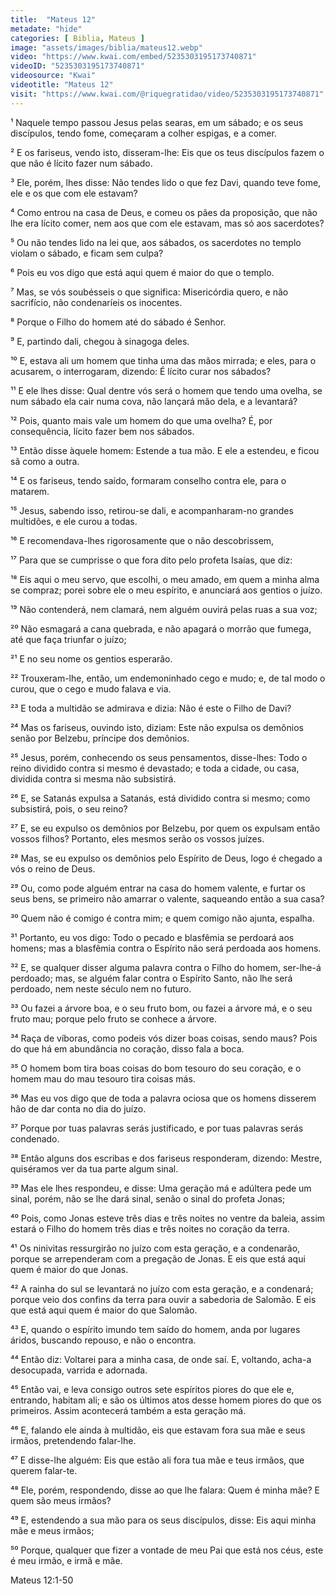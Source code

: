 ```yaml
---
title:  "Mateus 12"
metadate: "hide"
categories: [ Biblia, Mateus ]
image: "assets/images/biblia/mateus12.webp"
video: "https://www.kwai.com/embed/5235303195173740871"
videoID: "5235303195173740871"
videosource: "Kwai"
videotitle: "Mateus 12"
visit: "https://www.kwai.com/@riquegratidao/video/5235303195173740871"
---
```


¹ Naquele tempo passou Jesus pelas searas, em um sábado; e os seus discípulos, tendo fome, começaram a colher espigas, e a comer.

² E os fariseus, vendo isto, disseram-lhe: Eis que os teus discípulos fazem o que não é lícito fazer num sábado.

³ Ele, porém, lhes disse: Não tendes lido o que fez Davi, quando teve fome, ele e os que com ele estavam?

⁴ Como entrou na casa de Deus, e comeu os pães da proposição, que não lhe era lícito comer, nem aos que com ele estavam, mas só aos sacerdotes?

⁵ Ou não tendes lido na lei que, aos sábados, os sacerdotes no templo violam o sábado, e ficam sem culpa?

⁶ Pois eu vos digo que está aqui quem é maior do que o templo.

⁷ Mas, se vós soubésseis o que significa: Misericórdia quero, e não sacrifício, não condenaríeis os inocentes.

⁸ Porque o Filho do homem até do sábado é Senhor.

⁹ E, partindo dali, chegou à sinagoga deles.

¹⁰ E, estava ali um homem que tinha uma das mãos mirrada; e eles, para o acusarem, o interrogaram, dizendo: É lícito curar nos sábados?

¹¹ E ele lhes disse: Qual dentre vós será o homem que tendo uma ovelha, se num sábado ela cair numa cova, não lançará mão dela, e a levantará?

¹² Pois, quanto mais vale um homem do que uma ovelha? É, por consequência, lícito fazer bem nos sábados.

¹³ Então disse àquele homem: Estende a tua mão. E ele a estendeu, e ficou sã como a outra.

¹⁴ E os fariseus, tendo saído, formaram conselho contra ele, para o matarem.

¹⁵ Jesus, sabendo isso, retirou-se dali, e acompanharam-no grandes multidões, e ele curou a todas.

¹⁶ E recomendava-lhes rigorosamente que o não descobrissem,

¹⁷ Para que se cumprisse o que fora dito pelo profeta Isaías, que diz:

¹⁸ Eis aqui o meu servo, que escolhi, o meu amado, em quem a minha alma se compraz; porei sobre ele o meu espírito, e anunciará aos gentios o juízo.

¹⁹ Não contenderá, nem clamará, nem alguém ouvirá pelas ruas a sua voz;

²⁰ Não esmagará a cana quebrada, e não apagará o morrão que fumega, até que faça triunfar o juízo;

²¹ E no seu nome os gentios esperarão.

²² Trouxeram-lhe, então, um endemoninhado cego e mudo; e, de tal modo o curou, que o cego e mudo falava e via.

²³ E toda a multidão se admirava e dizia: Não é este o Filho de Davi?

²⁴ Mas os fariseus, ouvindo isto, diziam: Este não expulsa os demônios senão por Belzebu, príncipe dos demônios.

²⁵ Jesus, porém, conhecendo os seus pensamentos, disse-lhes: Todo o reino dividido contra si mesmo é devastado; e toda a cidade, ou casa, dividida contra si mesma não subsistirá.

²⁶ E, se Satanás expulsa a Satanás, está dividido contra si mesmo; como subsistirá, pois, o seu reino?

²⁷ E, se eu expulso os demônios por Belzebu, por quem os expulsam então vossos filhos? Portanto, eles mesmos serão os vossos juízes.

²⁸ Mas, se eu expulso os demônios pelo Espírito de Deus, logo é chegado a vós o reino de Deus.

²⁹ Ou, como pode alguém entrar na casa do homem valente, e furtar os seus bens, se primeiro não amarrar o valente, saqueando então a sua casa?

³⁰ Quem não é comigo é contra mim; e quem comigo não ajunta, espalha.

³¹ Portanto, eu vos digo: Todo o pecado e blasfêmia se perdoará aos homens; mas a blasfêmia contra o Espírito não será perdoada aos homens.

³² E, se qualquer disser alguma palavra contra o Filho do homem, ser-lhe-á perdoado; mas, se alguém falar contra o Espírito Santo, não lhe será perdoado, nem neste século nem no futuro.

³³ Ou fazei a árvore boa, e o seu fruto bom, ou fazei a árvore má, e o seu fruto mau; porque pelo fruto se conhece a árvore.

³⁴ Raça de víboras, como podeis vós dizer boas coisas, sendo maus? Pois do que há em abundância no coração, disso fala a boca.

³⁵ O homem bom tira boas coisas do bom tesouro do seu coração, e o homem mau do mau tesouro tira coisas más.

³⁶ Mas eu vos digo que de toda a palavra ociosa que os homens disserem hão de dar conta no dia do juízo.

³⁷ Porque por tuas palavras serás justificado, e por tuas palavras serás condenado.

³⁸ Então alguns dos escribas e dos fariseus responderam, dizendo: Mestre, quiséramos ver da tua parte algum sinal.

³⁹ Mas ele lhes respondeu, e disse: Uma geração má e adúltera pede um sinal, porém, não se lhe dará sinal, senão o sinal do profeta Jonas;

⁴⁰ Pois, como Jonas esteve três dias e três noites no ventre da baleia, assim estará o Filho do homem três dias e três noites no coração da terra.

⁴¹ Os ninivitas ressurgirão no juízo com esta geração, e a condenarão, porque se arrependeram com a pregação de Jonas. E eis que está aqui quem é maior do que Jonas.

⁴² A rainha do sul se levantará no juízo com esta geração, e a condenará; porque veio dos confins da terra para ouvir a sabedoria de Salomão. E eis que está aqui quem é maior do que Salomão.

⁴³ E, quando o espírito imundo tem saído do homem, anda por lugares áridos, buscando repouso, e não o encontra.

⁴⁴ Então diz: Voltarei para a minha casa, de onde saí. E, voltando, acha-a desocupada, varrida e adornada.

⁴⁵ Então vai, e leva consigo outros sete espíritos piores do que ele e, entrando, habitam ali; e são os últimos atos desse homem piores do que os primeiros. Assim acontecerá também a esta geração má.

⁴⁶ E, falando ele ainda à multidão, eis que estavam fora sua mãe e seus irmãos, pretendendo falar-lhe.

⁴⁷ E disse-lhe alguém: Eis que estão ali fora tua mãe e teus irmãos, que querem falar-te.

⁴⁸ Ele, porém, respondendo, disse ao que lhe falara: Quem é minha mãe? E quem são meus irmãos?

⁴⁹ E, estendendo a sua mão para os seus discípulos, disse: Eis aqui minha mãe e meus irmãos;

⁵⁰ Porque, qualquer que fizer a vontade de meu Pai que está nos céus, este é meu irmão, e irmã e mãe. 



Mateus 12:1-50